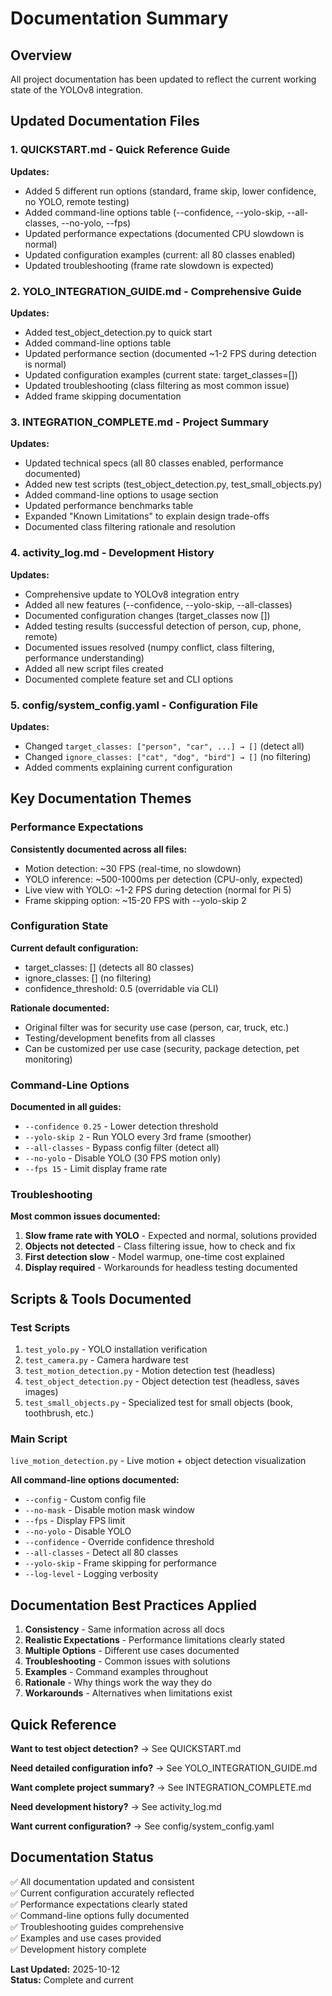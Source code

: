 # Documentation Summary

## Overview

All project documentation has been updated to reflect the current working state of the YOLOv8 integration.

## Updated Documentation Files

### 1. **QUICKSTART.md** - Quick Reference Guide
**Updates:**
- Added 5 different run options (standard, frame skip, lower confidence, no YOLO, remote testing)
- Added command-line options table (--confidence, --yolo-skip, --all-classes, --no-yolo, --fps)
- Updated performance expectations (documented CPU slowdown is normal)
- Updated configuration examples (current: all 80 classes enabled)
- Updated troubleshooting (frame rate slowdown is expected)

### 2. **YOLO_INTEGRATION_GUIDE.md** - Comprehensive Guide
**Updates:**
- Added test_object_detection.py to quick start
- Added command-line options table
- Updated performance section (documented ~1-2 FPS during detection is normal)
- Updated configuration examples (current state: target_classes=[])
- Updated troubleshooting (class filtering as most common issue)
- Added frame skipping documentation

### 3. **INTEGRATION_COMPLETE.md** - Project Summary
**Updates:**
- Updated technical specs (all 80 classes enabled, performance documented)
- Added new test scripts (test_object_detection.py, test_small_objects.py)
- Added command-line options to usage section
- Updated performance benchmarks table
- Expanded "Known Limitations" to explain design trade-offs
- Documented class filtering rationale and resolution

### 4. **activity_log.md** - Development History
**Updates:**
- Comprehensive update to YOLOv8 integration entry
- Added all new features (--confidence, --yolo-skip, --all-classes)
- Documented configuration changes (target_classes now [])
- Added testing results (successful detection of person, cup, phone, remote)
- Documented issues resolved (numpy conflict, class filtering, performance understanding)
- Added all new script files created
- Documented complete feature set and CLI options

### 5. **config/system_config.yaml** - Configuration File
**Updates:**
- Changed `target_classes: ["person", "car", ...] → []` (detect all)
- Changed `ignore_classes: ["cat", "dog", "bird"] → []` (no filtering)
- Added comments explaining current configuration

## Key Documentation Themes

### Performance Expectations
**Consistently documented across all files:**
- Motion detection: ~30 FPS (real-time, no slowdown)
- YOLO inference: ~500-1000ms per detection (CPU-only, expected)
- Live view with YOLO: ~1-2 FPS during detection (normal for Pi 5)
- Frame skipping option: ~15-20 FPS with --yolo-skip 2

### Configuration State
**Current default configuration:**
- target_classes: [] (detects all 80 classes)
- ignore_classes: [] (no filtering)
- confidence_threshold: 0.5 (overridable via CLI)

**Rationale documented:**
- Original filter was for security use case (person, car, truck, etc.)
- Testing/development benefits from all classes
- Can be customized per use case (security, package detection, pet monitoring)

### Command-Line Options
**Documented in all guides:**
- `--confidence 0.25` - Lower detection threshold
- `--yolo-skip 2` - Run YOLO every 3rd frame (smoother)
- `--all-classes` - Bypass config filter (detect all)
- `--no-yolo` - Disable YOLO (30 FPS motion only)
- `--fps 15` - Limit display frame rate

### Troubleshooting
**Most common issues documented:**
1. **Slow frame rate with YOLO** - Expected and normal, solutions provided
2. **Objects not detected** - Class filtering issue, how to check and fix
3. **First detection slow** - Model warmup, one-time cost explained
4. **Display required** - Workarounds for headless testing documented

## Scripts & Tools Documented

### Test Scripts
1. `test_yolo.py` - YOLO installation verification
2. `test_camera.py` - Camera hardware test
3. `test_motion_detection.py` - Motion detection test (headless)
4. `test_object_detection.py` - Object detection test (headless, saves images)
5. `test_small_objects.py` - Specialized test for small objects (book, toothbrush, etc.)

### Main Script
`live_motion_detection.py` - Live motion + object detection visualization

**All command-line options documented:**
- `--config` - Custom config file
- `--no-mask` - Disable motion mask window
- `--fps` - Display FPS limit
- `--no-yolo` - Disable YOLO
- `--confidence` - Override confidence threshold
- `--all-classes` - Detect all 80 classes
- `--yolo-skip` - Frame skipping for performance
- `--log-level` - Logging verbosity

## Documentation Best Practices Applied

1. **Consistency** - Same information across all docs
2. **Realistic Expectations** - Performance limitations clearly stated
3. **Multiple Options** - Different use cases documented
4. **Troubleshooting** - Common issues with solutions
5. **Examples** - Command examples throughout
6. **Rationale** - Why things work the way they do
7. **Workarounds** - Alternatives when limitations exist

## Quick Reference

**Want to test object detection?**
→ See QUICKSTART.md

**Need detailed configuration info?**
→ See YOLO_INTEGRATION_GUIDE.md

**Want complete project summary?**
→ See INTEGRATION_COMPLETE.md

**Need development history?**
→ See activity_log.md

**Want current configuration?**
→ See config/system_config.yaml

## Documentation Status

✅ All documentation updated and consistent  
✅ Current configuration accurately reflected  
✅ Performance expectations clearly stated  
✅ Command-line options fully documented  
✅ Troubleshooting guides comprehensive  
✅ Examples and use cases provided  
✅ Development history complete  

**Last Updated:** 2025-10-12  
**Status:** Complete and current

